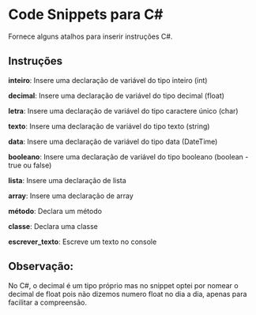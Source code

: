 # Code Snippets para C#

Fornece alguns atalhos para inserir instruções C#.

## Instruções

**inteiro**: Insere uma declaração de variável do tipo inteiro (int)

**decimal**: Insere uma declaração de variável do tipo decimal (float) 

**letra**: Insere uma declaração de variável do tipo caractere único (char)

**texto**: Insere uma declaração de variável do tipo texto (string)

**data**: Insere uma declaração de variável do tipo data (DateTime)

**booleano**: Insere uma declaração de variável do tipo booleano (boolean - true ou false)

**lista**: Insere uma declaração de lista

**array**: Insere uma declaração de array

**método**: Declara um método

**classe**: Declara uma classe

**escrever_texto**: Escreve um texto no console

## Observação: 
No C#, o decimal é um tipo próprio mas no snippet optei por nomear o decimal de float pois não dizemos numero float no dia a dia, apenas para facilitar a compreensão.